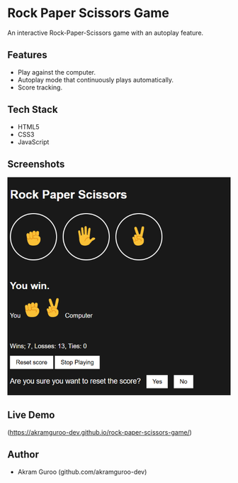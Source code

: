 # Rock Paper Scissors Game

An interactive Rock-Paper-Scissors game with an autoplay feature.

## Features
- Play against the computer.
- Autoplay mode that continuously plays automatically.
- Score tracking.

## Tech Stack
- HTML5
- CSS3
- JavaScript

## Screenshots
![Project Demo](./screenshots/demo.png)

## Live Demo
(https://akramguroo-dev.github.io/rock-paper-scissors-game/)

## Author
- Akram Guroo (github.com/akramguroo-dev)
